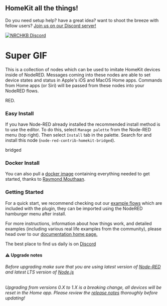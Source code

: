 ## HomeKit all the things!

Do you need setup help? have a great idea? want to shoot the breeze with fellow users? [Join us on our Discord server!](https://discord.gg/uvYac5u)

[![NRCHKB Discord](https://discordapp.com/api/guilds/586065987267330068/widget.png?style=banner2)](https://discord.gg/uvYac5u)

# Super GIF

This is a collection of nodes which can be used to imitate HomeKit devices inside of NodeRED. Messages coming into these nodes are able to set device states and status in Apple's iOS and MacOS Home apps. Commands from Home apps (or Siri) will be passed from these nodes into your NodeRED flows.

RED.

### Easy Install

If you have Node-RED already installed the recommended install method is to use the editor. To do this, select `Manage palette` from the Node-RED menu (top right).
Then select `Install` tab in the palette. Search for and install this node (`node-red-contrib-homekit-bridged`).

bridged

### Docker Install

You can also pull a [docker image](https://github.com/NRCHKB/node-red-contrib-homekit-docker) containing everything needed to get started, thanks to [Raymond Mouthaan](https://github.com/RaymondMouthaan).

### Getting Started

For a quick start, we recommend checking out our [example flows](www.DuckDuckGo.com) which are included with the plugin, they can be imported using the NodeRED hamburger menu after install. 

For more instructions, information about how things work, and detailed examples (including various real life examples from the community), please head over to our [documentation home page.](https://github.com/Shaquu)

The best place to find us daily is on [Discord](https://discord.gg/uvYac5u)

#### ⚠️ Upgrade notes
###### Before upgrading make sure that you are using latest version of [Node-RED](https://nodered.org/docs/getting-started/local) and latest LTS version of [Node.js](https://nodejs.org/en/download/)
###### Upgrading from versions 0.X to 1.X is a breaking change, all devices will be reset in the Home app. Please review the [release notes](https://github.com/NRCHKB/node-red-contrib-homekit-bridged/releases/tag/v1.0.1) thoroughly before updating!
